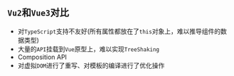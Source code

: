 ## `Vu2`和`Vue3`对比

* 对`TypeScript`支持不友好(所有属性都放在了`this`对象上，难以推导组件的数据类型)
* 大量的`API`挂载到`Vue`原型上，难以实现`TreeShaking`
* Composition API
* 对虚拟`DOM`进行了重写、对模板的编译进行了优化操作
